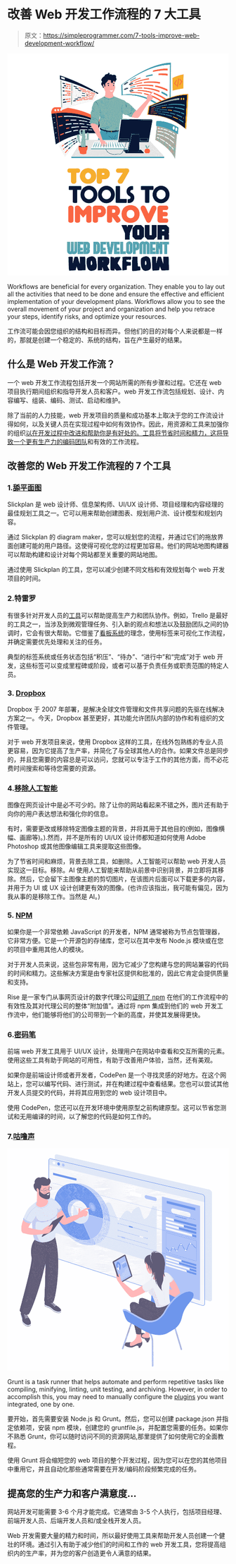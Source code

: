 # 改善 Web 开发工作流程的 7 大工具

> 原文：<https://simpleprogrammer.com/7-tools-improve-web-development-workflow/>

![web development tools](img/5e5c8c4b8753d5d2133baa037b17da32.png)

Workflows are beneficial for every organization. They enable you to lay out all the activities that need to be done and ensure the effective and efficient implementation of your development plans. Workflows allow you to see the overall movement of your project and organization and help you retrace your steps, identify risks, and optimize your resources.

工作流可能会因您组织的结构和目标而异。但他们的目的对每个人来说都是一样的，那就是创建一个稳定的、系统的结构，旨在产生最好的结果。

## 什么是 Web 开发工作流？

一个 web 开发工作流程包括开发一个网站所需的所有步骤和过程。它还在 web 项目执行期间组织和指导开发人员和客户。web 开发工作流包括规划、设计、内容编写、组装、编码、测试、启动和维护。

除了当前的人力技能，web 开发项目的质量和成功基本上取决于您的工作流设计得如何，以及关键人员在实现过程中如何有效协作。因此，用资源和工具来加强你的组织[以在开发过程中改进和帮助你是有好处的。工具将节省时间和精力，](https://www.amazon.com/dp/1099026911/makithecompsi-20)[这将导致一个更有生产力的编码团队](https://simpleprogrammer.com/productivity-for-busy-developers/)和有效的工作流程。

## 改善您的 Web 开发工作流程的 7 个工具

### 1.[舔平面图](https://slickplan.com)

Slickplan 是 web 设计师、信息架构师、UI/UX 设计师、项目经理和内容经理的最佳规划工具之一。它可以用来帮助创建图表、规划用户流、设计模型和规划内容。

通过 Slickplan 的 diagram maker，您可以规划您的流程，并通过它们的拖放界面创建可能的用户路径。这使得可视化您的过程更加容易。他们的网站地图构建器可以帮助构建和设计对每个网站都至关重要的网站地图。

通过使用 Slickplan 的工具，您可以减少创建不同文档和有效规划每个 web 开发项目的时间。

### 2.特雷罗

有很多针对开发人员的[工具](https://simpleprogrammer.com/16-free-tools-for-developers/)可以帮助提高生产力和团队协作。例如，Trello 是最好的工具之一，当涉及到微观管理任务、引入新的观点和想法以及鼓励团队之间的协调时，它会有很大帮助。它借鉴了[看板系统](https://www.digite.com/kanban/what-is-kanban/)的理念，使用标签来可视化工作流程，并确定需要优先处理和关注的任务。

典型的标签系统或任务状态包括“积压”、“待办”、“进行中”和“完成”对于 web 开发，这些标签可以变成里程碑或阶段，或者可以基于负责任务或职责范围的特定人员。

### 3. [Dropbox](https://www.dropbox.com/)

Dropbox 于 2007 年部署，是解决全球文件管理和文件共享问题的先驱在线解决方案之一。今天，Dropbox 甚至更好，其功能允许团队内部的协作和有组织的文件管理。

对于 web 开发项目来说，使用 Dropbox 这样的工具，在线外包熟练的专业人员更容易，因为它提高了生产率，并简化了与全球其他人的合作。如果文件总是同步的，并且您需要的内容总是可以访问，您就可以专注于工作的其他方面，而不必花费时间搜索和等待您需要的资源。

### 4.[移除人工智能](https://removal.ai/)

图像在网页设计中是必不可少的。除了让你的网站看起来不错之外，图片还有助于向你的用户表达想法和强化你的信息。

有时，需要更改或移除特定图像主题的背景，并将其用于其他目的(例如，图像横幅、画廊等)。).然而，并不是所有的 UI/UX 设计师都知道如何使用 Adobe Photoshop 或其他图像编辑工具来提取这些图像。

为了节省时间和麻烦，背景去除工具，如删除。人工智能可以帮助 web 开发人员实现这一目标。移除。AI 使用人工智能来帮助从前景中识别背景，并立即将其移除。然后，它会留下主图像主题的剪切图片，在该图片后面可以下载更多的内容，并用于为 UI 或 UX 设计创建更有效的图像。(也许应该指出，我可能有偏见，因为我从事的是移除工作。当然是 AI。)

### 5. [NPM](https://www.npmjs.com/)

如果你是一个非常依赖 JavaScript 的开发者，NPM 通常被称为节点包管理器，它非常方便。它是一个开源包的存储库，您可以在其中发布 Node.js 模块或在您的项目中重用其他人的模块。

对于开发人员来说，这些包非常有用，因为它减少了您构建与您的网站兼容的代码的时间和精力。这些解决方案是由专家社区提供和批准的，因此它肯定会提供质量和支持。

Rise 是一家专门从事网页设计的数字代理公司[证明了 npm](https://blog.npmjs.org/post/613509061998215168/why-npm-is-my-agencys-package-manager-of-choice.html) 在他们的工作流程中的有效性及其对代理公司的整体“附加值”。通过将 npm 集成到他们的 web 开发工作流中，他们能够将他们的公司带到一个新的高度，并使其发展得更快。

### 6.[密码笔](https://codepen.io/)

前端 web 开发工具用于 UI/UX 设计，处理用户在网站中查看和交互所需的元素。使用这些工具有助于网站的可用性，有助于改善用户体验，当然，还有美观。

如果你是前端设计师或者开发者，CodePen 是一个寻找灵感的好地方。在这个网站上，您可以编写代码、进行测试，并在构建过程中查看结果。您也可以尝试其他开发人员提交的代码，并将其应用到您的 web 设计项目中。

使用 CodePen，您还可以在开发环境中使用原型之前构建原型。这可以节省您测试和无用编译的时间，以了解您的代码是如何工作的。

### 7.[咕噜声](https://gruntjs.com/)

![web development tools](img/89973a47800658dc0d0cd3f4f752d824.png)

Grunt is a task runner that helps automate and perform repetitive tasks like compiling, minifying, linting, unit testing, and archiving. However, in order to accomplish this, you may need to manually configure the [plugins](https://gruntjs.com/plugins) you want integrated, one by one.

要开始，首先需要安装 Node.js 和 Grunt。然后，您可以创建 package.json 并指定依赖项，安装 npm 模块，创建您的 gruntfile.js，并配置您需要的任务。如果你不熟悉 Grunt，你可以随时访问不同的资源网站,那里提供了如何使用它的全面教程。

使用 Grunt 将会缩短您的 web 项目的整个开发过程，因为您可以在您的其他项目中重用它，并且自动化那些通常需要在开发/编码阶段频繁完成的任务。

## 提高您的生产力和客户满意度…

网站开发可能需要 3-6 个月才能完成。它通常由 3-5 个人执行，包括项目经理、前端开发人员、后端开发人员和/或全栈开发人员。

Web 开发需要大量的精力和时间，所以最好使用工具来帮助开发人员创建一个健壮的环境。通过引入有助于减少他们的时间和工作的 web 开发工具，您将提高组织内的生产率，并为您的客户创造更令人满意的结果。